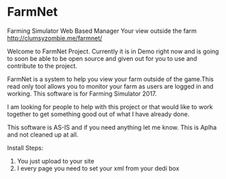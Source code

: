 # FarmNet
Farming Simulator Web Based Manager
Your view outside the farm
http://clumsyzombie.me/farmnet/

Welcome to FarmNet Project. Currently it is in Demo right now and is going to soon be able to be open source and given out 
for you to use and contribute to the project.

FarmNet is a system to help you view your farm outside of the game.This read only tool allows you to monitor your farm 
as users are logged in and working. This software is for Farming Simulator 2017.

I am looking for people to help with this project or that would like to work together to get something good out of what I 
have already done. 

This software is AS-IS and if you need anything let me know. This is Aplha and not cleaned up at all. 

Install Steps:
1. You just upload to your site 
2. I every page you need to set your xml from your dedi box

